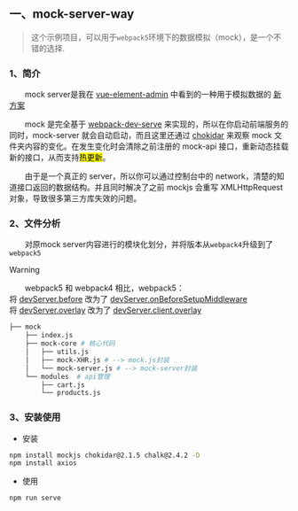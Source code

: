 ## 一、mock-server-way

> 这个示例项目，可以用于`webpack5`环境下的数据模拟（mock），是一个不错的选择.

### 1、简介

&emsp;&emsp;mock server是我在 [vue-element-admin](https://github.com/PanJiaChen/vue-element-admin) 中看到的一种用于模拟数据的 [新方案](https://panjiachen.gitee.io/vue-element-admin-site/zh/guide/essentials/mock-api.html#%E6%96%B0%E6%96%B9%E6%A1%88)

&emsp;&emsp;mock 是完全基于 [webpack-dev-serve](https://github.com/webpack/webpack-dev-server) 来实现的，所以在你启动前端服务的同时，mock-server 就会自动启动，而且这里还通过 [chokidar](https://github.com/paulmillr/chokidar) 来观察 mock 文件夹内容的变化。在发生变化时会清除之前注册的 mock-api 接口，重新动态挂载新的接口，从而支持<span style="background-color:yellow;color:black;">热更新</span>。

&emsp;&emsp;由于是一个真正的 server，所以你可以通过控制台中的 network，清楚的知道接口返回的数据结构。并且同时解决了之前 mockjs 会重写 XMLHttpRequest 对象，导致很多第三方库失效的问题。

### 2、文件分析

&emsp;&emsp;对原mock server内容进行的模块化划分，并将版本从`webpack4`升级到了`webpack5`

> [!WARNING]
> &emsp;&emsp;webpack5 和 webpack4 相比，webpack5：<br/>将 [devServer.before](https://v4.webpack.js.org/configuration/dev-server/#devserverbefore) 改为了 [devServer.onBeforeSetupMiddleware](https://webpack.js.org/configuration/dev-server/#devserveronbeforesetupmiddleware)<br/>将 [devServer.overlay](https://v4.webpack.js.org/configuration/dev-server/#devserveroverlay) 改为了 [devServer.client.overlay](https://webpack.js.org/configuration/dev-server/#overlay)

```sh
├── mock
    ├── index.js
    ├── mock-core # 核心代码
    │   ├── utils.js
    │   ├── mock-XHR.js # --> mock.js封装
    │   └── mock-server.js # --> mock-server封装
    └── modules  # api管理
        ├── cart.js
        └── products.js
```

### 3、安装使用

- 安装

```sh
npm install mockjs chokidar@2.1.5 chalk@2.4.2 -D
npm install axios
```

- 使用

```sh
npm run serve
```

